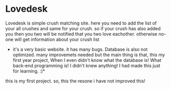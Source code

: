 # Lovedesk

Lovedesk is simple crush matching site. here you need to add the list of your all crushes and same for your crush. so if your crush has also added you then you two will be notified that you two love eachother. otherwise no-one will get information about your crush list

* it's a very basic website. it has many bugs. Database is also not optimized. many improvemets needed but the main thing is that, this my first year project, When I even didn't know what the database is! What back-end programming is! I didn't knew anything! I had made this just for learning. :)*

this is my first project. so, this the resone i have not improved this!
